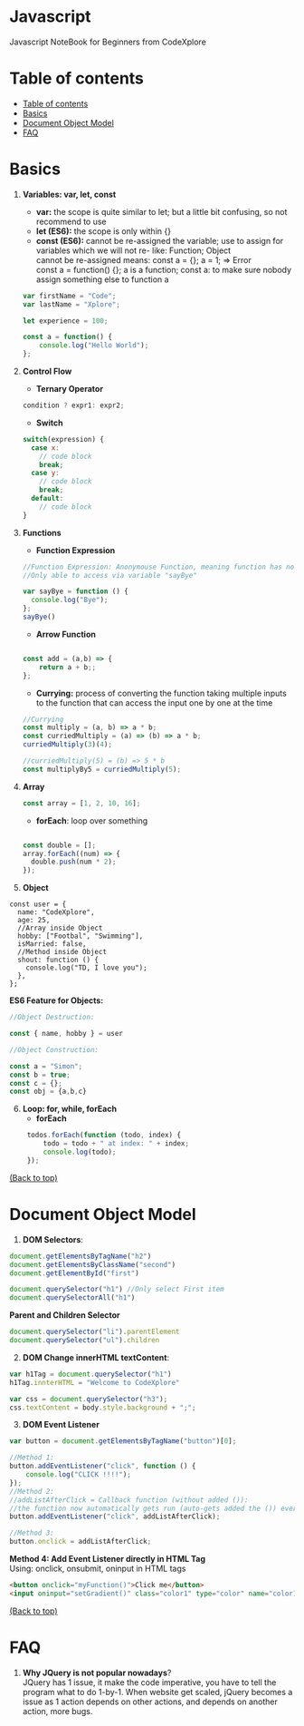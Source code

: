 # Javascript

Javascript NoteBook for Beginners from CodeXplore

# Table of contents

- [Table of contents](#table-of-contents)
- [Basics](#basics)
- [Document Object Model](#document-object-model)
- [FAQ](#faq)



# Basics 

1. **Variables: var, let, const**
    - **var:** the scope is quite similar to let; but a little bit confusing, so not recommend to use
    - **let (ES6):** the scope is only within {}
    - **const (ES6):** cannot be re-assigned the variable; use to assign for variables which we will not re- like: Function; Object<br>
    cannot be re-assigned means: const a = {}; a = 1; => Error <br>
    const a = function() {}; a is a function; const a: to make sure nobody assign something else to function a
	```Javascript
	var firstName = "Code";
	var lastName = "Xplore";

	let experience = 100;

	const a = function() {
		console.log("Hello World");
	};
	```
2. **Control Flow**<br>
    - **Ternary Operator**
    ```Javascript
    condition ? expr1: expr2;
    ```
    - **Switch**
    ```Javascript
	switch(expression) {
	  case x:
	    // code block
	    break;
	  case y:
	    // code block
	    break;
	  default:
	    // code block
	}
    ```
3. **Functions**
    - **Function Expression**
    ```Javascript
    //Function Expression: Anonymouse Function, meaning function has no name
    //Only able to access via variable "sayBye"

    var sayBye = function () {
      console.log("Bye");
    };
    sayBye()
    ```
    - **Arrow Function**
    ```Javascript

    const add = (a,b) => {
    	return a + b;;
    };
    ```
    
    - **Currying:** process of converting the function taking multiple inputs to the function that can access the input one by one at the time
    ```Javascript
	//Currying
	const multiply = (a, b) => a * b;
	const curriedMultiply = (a) => (b) => a * b;
	curriedMultiply(3)(4);
	
	//curriedMultiply(5) = (b) => 5 * b
	const multiplyBy5 = curriedMultiply(5);
    ```
    
4. **Array**
    ```Javascript
	const array = [1, 2, 10, 16];
    ```

   - **forEach**: loop over something
    ```Javascript
	
	const double = [];
	array.forEach((num) => {
	  double.push(num * 2);
	});
    ```

5. **Object**

```
const user = {
  name: "CodeXplore",
  age: 25,
  //Array inside Object
  hobby: ["Footbal", "Swimming"],
  isMarried: false,
  //Method inside Object
  shout: function () {
    console.log("TD, I love you");
  },
};
```
**ES6 Feature for Objects:**
```JavaScript
//Object Destruction:

const { name, hobby } = user

//Object Construction:

const a = "Simon";
const b = true;
const c = {};
const obj = {a,b,c}
```
6. **Loop: for, while, forEach**
     - **forEach**
     ```Javascript
      todos.forEach(function (todo, index) {
          todo = todo + " at index: " + index;
          console.log(todo);
      });
    ```
[(Back to top)](#table-of-contents)

# Document Object Model 
1. **DOM Selectors**:

```JavaScript
document.getElementsByTagName("h2")
document.getElementsByClassName("second")
document.getElementById("first")

document.querySelector("h1") //Only select First item
document.querySelectorAll("h1")
```
   **Parent and Children Selector**

```JavaScript
document.querySelector("li").parentElement
document.querySelector("ul").children
```

2. **DOM Change innerHTML textContent**:
```JavaScript
var h1Tag = document.querySelector("h1")
h1Tag.innterHTML = "Welcome to CodeXplore"

var css = document.querySelector("h3");
css.textContent = body.style.background + ";";

```

3. **DOM Event Listener**
```JavaScript
var button = document.getElementsByTagName("button")[0];

//Method 1:
button.addEventListener("click", function () {
	console.log("CLICK !!!!");
});
//Method 2:
//addListAfterClick = Callback function (without added ()):
//the function now automatically gets run (auto-gets added the ()) every time the click happens. So we are passing a reference to the function without running it (without added ()).
button.addEventListener("click", addListAfterClick);

//Method 3:
button.onclick = addListAfterClick;
```

**Method 4: Add Event Listener directly in HTML Tag**<br>
Using: onclick, onsubmit, oninput in HTML tags
```HTML
<button onclick="myFunction()">Click me</button>
<input oninput="setGradient()" class="color1" type="color" name="color1" value="#00ff00">

```
[(Back to top)](#table-of-contents)

# FAQ
1. **Why JQuery is not popular nowadays**?<br>
    JQuery has 1 issue, it make the code imperative, you have to tell the program what to do 1-by-1. When website get scaled, jQuery becomes a issue as 1 action depends on other actions, and depends on another action, more bugs. 


